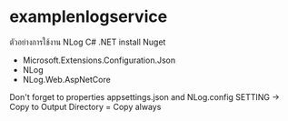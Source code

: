 # examplenlogservice
ตัวอย่างการใช้งาน NLog C# .NET 
install Nuget
 -  Microsoft.Extensions.Configuration.Json
 -  NLog
 -  NLog.Web.AspNetCore
   
Don't forget to properties appsettings.json and NLog.config SETTING -> Copy to Output Directory = Copy always
